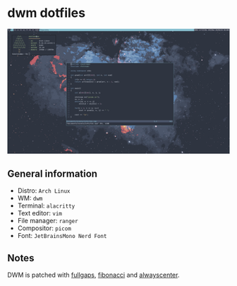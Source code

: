 # dwm dotfiles
![Nord](./pictures/screenshot.png)

## General information

- Distro: `Arch Linux`
- WM: `dwm`
- Terminal: `alacritty`
- Text editor: `vim`
- File manager: `ranger`
- Compositor: `picom`
- Font: `JetBrainsMono Nerd Font`

## Notes
DWM is patched with [fullgaps](https://dwm.suckless.org/patches/fullgaps/), [fibonacci](https://dwm.suckless.org/patches/fibonacci/) and [alwayscenter](https://dwm.suckless.org/patches/alwayscenter/).
